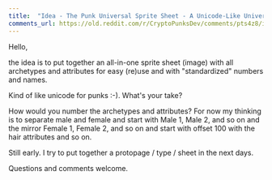 ```yaml
---
title:  "Idea - The Punk Universal Sprite Sheet - A Unicode-Like Universal Code Page for All Archtetypes & Attributes in a Single Sprite Sheet - Request for Comments Welcome"
comments_url: https://old.reddit.com/r/CryptoPunksDev/comments/pts4z8/idea_the_punk_universal_sprite_sheet_a/
---
```



Hello,

   the idea is to put together an all-in-one sprite sheet (image) with all archetypes and attributes for easy (re)use and with "standardized" numbers and names.

   Kind of like unicode for punks :-).  What's your take?

  How would you number the archetypes and attributes?  For now my thinking is to separate male and female and start with Male 1, Male 2, and so on and the mirror Female 1, Female 2, and so on and start with offset 100 with the hair attributes and so on.

   Still early.  I try to put together a protopage / type / sheet in the next days.

  Questions and comments welcome.




